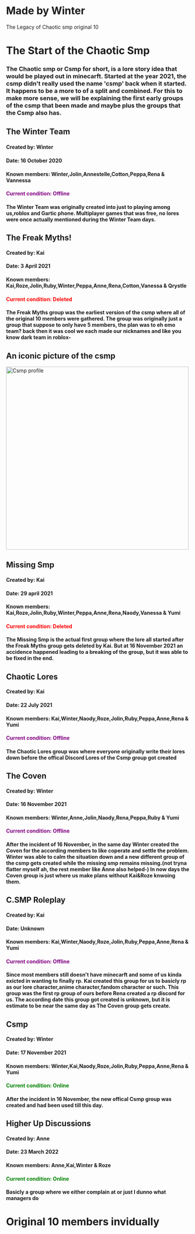 # Made by Winter
The Legacy of Chaotic smp original 10
<html>
<head>
</head>
<body>

<h1>The Start of the Chaotic Smp</h1>
<h3>The Chaotic smp or Csmp for short, is a lore story idea that would be played out in minecarft. Started at the year 2021, the csmp didn't really used the name 'csmp' back when it started. It happens to be a more to of a split and combined. For this to make more sense, we will be explaining the first early groups of the csmp that been made and maybe plus the groups that the Csmp also has.</h3>

<h2><p><b>The Winter Team</b></p></h2>
<h4>Created by: Winter</h4> 
<h4>Date: 16 October 2020</h4>
<h4>Known members: Winter,Jolin,Annestelle,Cotton,Peppa,Rena & Vannessa</h4>
<h4 style="color:Purple;">Current condition: Offline</h4>
<h4>The Winter Team was originally created into just to playing among us,roblox and Gartic phone. Multiplayer games that was free, no lores were once actually mentioned during the Winter Team days.</h4>

<h2>The Freak Myths!</h2>
<h4>Created by: Kai</h4>
<h4>Date: 3 April 2021</h4>
<h4>Known members: Kai,Roze,Jolin,Ruby,Winter,Peppa,Anne,Rena,Cotton,Vanessa & Qrystle</h4>
<h4 style="color: Red;">Current condition: Deleted</h4>
<h4>The Freak Myths group was the earliest version of the csmp where all of the original 10 members were gathered. The group was originally just a group that suppose to only have 5 members, the plan was to eh emo team? back then it was cool we each made our nicknames and like you know dark team in roblox-</h4>

<h2>An iconic picture of the csmp</h2>
<img src="![csmp_image](https://user-images.githubusercontent.com/102531491/160412679-d5918c10-67a6-49b3-b13b-50d63758a9b7.jpeg)
" alt="Csmp profile" width="500" height="500">

<h2>Missing Smp</h2>
<h4>Created by: Kai</h4>
<h4>Date: 29 april 2021</h4>
<h4>Known members: Kai,Roze,Jolin,Ruby,Winter,Peppa,Anne,Rena,Naody,Vanessa & Yumi</h4>
<h4 style="color: Red;">Current condition: Deleted</h4>
<h4>The Missing Smp is the actual first group where the lore all started after the Freak Myths group gets deleted by Kai. But at 16 November 2021 an accidence happened leading to a breaking of the group, but it was able to be fixed in the end.</h4>

<h2>Chaotic Lores</h2>
<h4>Created by: Kai</h4>
<h4>Date: 22 July 2021</h4>
<h4>Known members: Kai,Winter,Naody,Roze,Jolin,Ruby,Peppa,Anne,Rena & Yumi</h4>
<h4 style="color:Purple;">Current condition: Offline</h4>
<h4>The Chaotic Lores group was where everyone originally write their lores down before the offical Discord Lores of the Csmp group got created</h4>

<h2>The Coven</h2>
<h4>Created by: Winter</h4>
<h4>Date: 16 November 2021</h4>
<h4>Known members: Winter,Anne,Jolin,Naody,Rena,Peppa,Ruby & Yumi
<h4 style="color:Purple;">Current condition: Offline</h4>
<h4>After the incident of 16 November, in the same day Winter created the Coven for the according members to like coperate and settle the problem. Winter was able to calm the situation down and a new different group of the csmp gets created while the missing smp remains missing.(not tryna flatter myself ah, the rest member like Anne also helped-) In now days the Coven group is just where us make plans without Kai&Roze knwoing them.</h4>

<h2>C.SMP Roleplay</h2>
<h4>Created by: Kai</h4>
<h4>Date: Unknown</h4>
<h4>Known members: Kai,Winter,Naody,Roze,Jolin,Ruby,Peppa,Anne,Rena & Yumi</h4>
<h4 style="color:Purple;">Current condition: Offline</h4>
<h4>Since most members still doesn't have minecarft and some of us kinda exicted in wanting to finally rp. Kai created this group for us to basicly rp as our lore character,anime character,fandom character or such. This group was the first rp group of ours before Rena created a rp discord for us. The according date this group got created is unknown, but it is estimate to be near the same day as The Coven group gets create.</h4>

<h2>Csmp</h2>
<h4>Created by: Winter</h4>
<h4>Date: 17 November 2021</h4>
<h4>Known members: Winter,Kai,Naody,Roze,Jolin,Ruby,Peppa,Anne,Rena & Yumi</h4>
<h4 style="color:Green;">Current condition: Online</h4>
<h4>After the incident in 16 November, the new offical Csmp group was created and had been used till this day.</h4>

<h2>Higher Up Discussions</h2>
<h4>Created by: Anne</h4>
<h4>Date: 23 March 2022</h4>
<h4>Known members: Anne,Kai,Winter & Roze</h4>
<h4 style="color:Green;">Current condition: Online</h4>
<h4>Basicly a group where we either complain at or just I dunno what managers do</h4>

<h1>Original 10 members invidually</h1>
